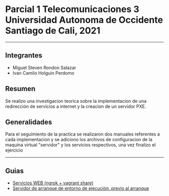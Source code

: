# Parcial 1 Telecomunicaciones 3 Universidad Autonoma de Occidente Santiago de Cali, 2021

---

## Integrantes

- Miguel Steven Rondon Salazar
- Ivan Camilo Holguin Perdomo

## Resumen

Se realizo una investigacion teorica sobre la implementacion de una redirección de servicios a internet y la creacion de un servidor PXE.

## Generalidades

Para el seguimiento de la practica se realizaron dos manuales referentes a cada implementacion y se adiciono los archivos de configuracion de la maquina virtual "servidor" y los servicios respectivos, una vez finalizo el ejercicio

---

## Guias

- [Servicios WEB (ngrok + vagrant share)](Manuales/Servicios%20Web.md)
- [Servidor de arranque de entorno de ejecución, previo al arranque](Manuales/pxe.md)
